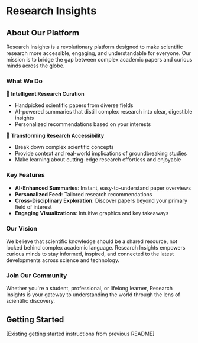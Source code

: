 
# Research Insights

## About Our Platform

Research Insights is a revolutionary platform designed to make scientific research more accessible, engaging, and understandable for everyone. Our mission is to bridge the gap between complex academic papers and curious minds across the globe.

### What We Do

🔬 **Intelligent Research Curation**
- Handpicked scientific papers from diverse fields
- AI-powered summaries that distill complex research into clear, digestible insights
- Personalized recommendations based on your interests

🧠 **Transforming Research Accessibility**
- Break down complex scientific concepts
- Provide context and real-world implications of groundbreaking studies
- Make learning about cutting-edge research effortless and enjoyable

### Key Features

- **AI-Enhanced Summaries**: Instant, easy-to-understand paper overviews
- **Personalized Feed**: Tailored research recommendations
- **Cross-Disciplinary Exploration**: Discover papers beyond your primary field of interest
- **Engaging Visualizations**: Intuitive graphics and key takeaways

### Our Vision

We believe that scientific knowledge should be a shared resource, not locked behind complex academic language. Research Insights empowers curious minds to stay informed, inspired, and connected to the latest developments across science and technology.

### Join Our Community

Whether you're a student, professional, or lifelong learner, Research Insights is your gateway to understanding the world through the lens of scientific discovery.

## Getting Started

[Existing getting started instructions from previous README]
